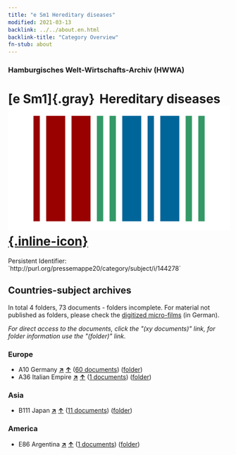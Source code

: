 ```yaml
---
title: "e Sm1 Hereditary diseases"
modified: 2021-03-13
backlink: ../../about.en.html
backlink-title: "Category Overview"
fn-stub: about
---
```


### Hamburgisches Welt-Wirtschafts-Archiv (HWWA)

# [e Sm1]{.gray}&#8201; Hereditary diseases &#160; [![Wikidata](/images/Wikidata-logo.svg "Wikidata"){.inline-icon}](http://www.wikidata.org/entity/Q104699282)

<div class="hint">Persistent Identifier: `http://purl.org/pressemappe20/category/subject/i/144278`</div>







## Countries-subject archives





In total 4 folders, 73 documents - folders incomplete.
For material not published as folders, please check the [digitized micro-films](/film/h1_sh.de.html) (in German).

_For direct access to the documents, click the "(xy documents)" link, for folder information use the "(folder)" link._



### Europe

- A10 Germany [**&nearr;**](../../../geo/i/126128/about.en.html "Germany (all folders)") [**&uarr;**](../../../geo/about.en.html#A10 "Country category system") (<a href="https://pm20.zbw.eu/iiifview/folder/sh/126128,144278" title="about: Germany : Hereditary diseases" target="_blank">60 documents</a>) ([folder](../../../../folder/sh/1261xx/126128/1442xx/144278/about.en.html))
- A36 Italian Empire [**&nearr;**](../../../geo/i/141012/about.en.html "Italian Empire (all folders)") [**&uarr;**](../../../geo/about.en.html#A36 "Country category system") (<a href="https://pm20.zbw.eu/iiifview/folder/sh/141012,144278" title="about: Italian Empire : Hereditary diseases" target="_blank">1 documents</a>) ([folder](../../../../folder/sh/1410xx/141012/1442xx/144278/about.en.html))

### Asia

- B111 Japan [**&nearr;**](../../../geo/i/141272/about.en.html "Japan (all folders)") [**&uarr;**](../../../geo/about.en.html#B111 "Country category system") (<a href="https://pm20.zbw.eu/iiifview/folder/sh/141272,144278" title="about: Japan : Hereditary diseases" target="_blank">11 documents</a>) ([folder](../../../../folder/sh/1412xx/141272/1442xx/144278/about.en.html))

### America

- E86 Argentina [**&nearr;**](../../../geo/i/141692/about.en.html "Argentina (all folders)") [**&uarr;**](../../../geo/about.en.html#E86 "Country category system") (<a href="https://pm20.zbw.eu/iiifview/folder/sh/141692,144278" title="about: Argentina : Hereditary diseases" target="_blank">1 documents</a>) ([folder](../../../../folder/sh/1416xx/141692/1442xx/144278/about.en.html))









